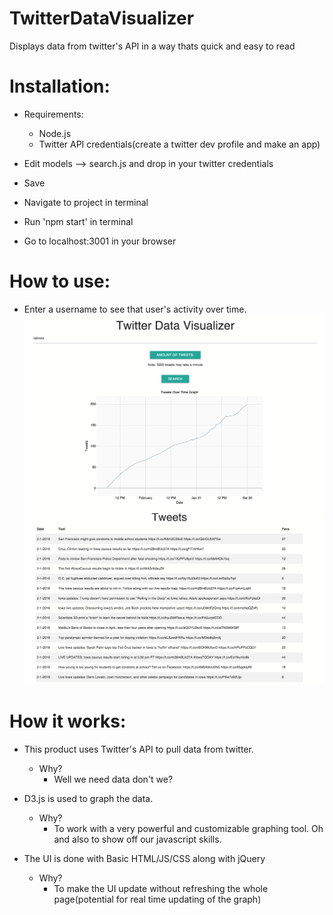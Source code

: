 # TwitterDataVisualizer
Displays data from twitter's API in a way thats quick and easy to read

# Installation:
- Requirements:
  - Node.js
  - Twitter API credentials(create a twitter dev profile and make an app)


- Edit models --> search.js and drop in your twitter credentials 
- Save
- Navigate to project in terminal
- Run 'npm start' in terminal 
- Go to localhost:3001 in your browser


# How to use:
- Enter a username to see that user's activity over time.
![tag alt](public/references/assets/pictures/ss0.png)
![tag alt](public/references/assets/pictures/ss1.png)


# How it works:
- This product uses Twitter's API to pull data from twitter.
  - Why?
    - Well we need data don't we?

- D3.js is used to graph the data.
  - Why? 
    - To work with a very powerful and customizable graphing tool. Oh and also to show off our javascript skills.
    
- The UI is done with Basic HTML/JS/CSS along with jQuery
  - Why? 
    - To make the UI update without refreshing the whole page(potential for real time updating of the graph)
